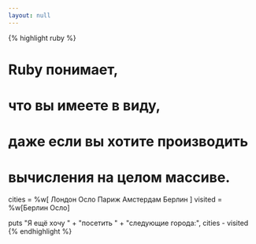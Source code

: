 ```yaml
---
layout: null
---
```


{% highlight ruby %}
# Ruby понимает,
# что вы имеете в виду,
# даже если вы хотите производить
# вычисления на целом массиве.
cities  = %w[ Лондон
              Осло
              Париж
              Амстердам
              Берлин ]
visited = %w[Берлин Осло]

puts "Я ещё хочу " +
     "посетить " +
     "следующие города:",
     cities - visited
{% endhighlight %}
